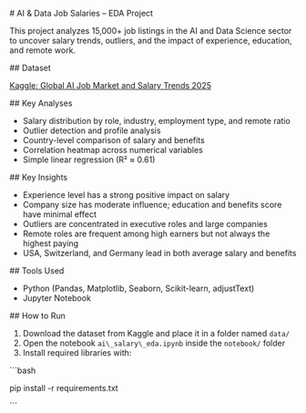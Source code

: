 ﻿\# AI & Data Job Salaries – EDA Project

This project analyzes 15,000+ job listings in the AI and Data Science sector to uncover salary trends, outliers, and the impact of experience, education, and remote work.

\## Dataset

[Kaggle: Global AI Job Market and Salary Trends 2025](https://www.kaggle.com/datasets/bismasajjad/global-ai-job-market-and-salary-trends-2025)

\## Key Analyses

- Salary distribution by role, industry, employment type, and remote ratio
- Outlier detection and profile analysis
- Country-level comparison of salary and benefits
- Correlation heatmap across numerical variables
- Simple linear regression (R² ≈ 0.61)

\## Key Insights

- Experience level has a strong positive impact on salary
- Company size has moderate influence; education and benefits score have minimal effect
- Outliers are concentrated in executive roles and large companies
- Remote roles are frequent among high earners but not always the highest paying
- USA, Switzerland, and Germany lead in both average salary and benefits

\## Tools Used

- Python (Pandas, Matplotlib, Seaborn, Scikit-learn, adjustText)
- Jupyter Notebook

\## How to Run

1. Download the dataset from Kaggle and place it in a folder named `data/`
1. Open the notebook `ai\_salary\_eda.ipynb` inside the `notebook/` folder
1. Install required libraries with:

\```bash

pip install -r requirements.txt

\```
